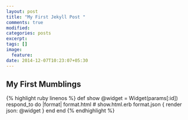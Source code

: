 ```yaml
---
layout: post
title: "My First Jekyll Post "
comments: true
modified:
categories: posts
excerpt:
tags: []
image:
  feature:
date: 2014-12-07T10:23:07+05:30
---
```


## My First Mumblings

{% highlight ruby linenos %}
def show
  @widget = Widget(params[:id])
  respond_to do |format|
    format.html # show.html.erb
    format.json { render json: @widget }
  end
end
{% endhighlight %}